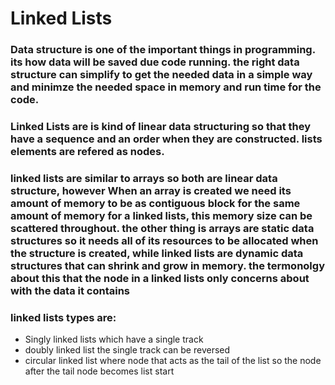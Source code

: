 # Linked Lists
### Data structure is one of the important things in programming. its how data will be saved due code running. the right data structure can simplify to get the needed data in a simple way and minimze the needed space in memory and run time for the code. 
### Linked Lists are is kind of linear data structuring so that they have a sequence and an order when they are constructed. lists elements are refered as nodes.
### linked lists are similar to arrays so both are linear data structure, however When an array is created we need its amount of memory to be as contiguous block for the same amount of memory for a linked lists, this memory size can be scattered throughout. the other thing is arrays are static data structures so it needs all of its resources to be allocated when the structure is created, while linked lists are dynamic data structures that can shrink and grow in memory. the termonolgy about this that the node in a linked lists only concerns about with the data it contains
### linked lists types are:
- Singly linked lists which have a single track
- doubly linked list the single track can be reversed
- circular linked list where node that acts as the tail of the list so the node after the tail node becomes list start